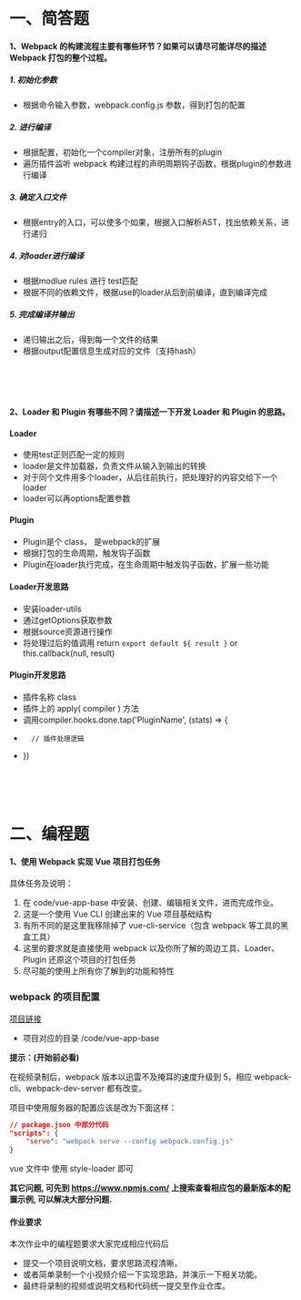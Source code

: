 # 一、简答题

#### 1、Webpack 的构建流程主要有哪些环节？如果可以请尽可能详尽的描述 Webpack 打包的整个过程。
##### 1. 初始化参数
* 根据命令输入参数，webpack.config.js 参数，得到打包的配置
##### 2. 进行编译
* 根据配置，初始化一个compiler对象，注册所有的plugin
* 遍历插件监听 webpack 构建过程的声明周期钩子函数，根据plugin的参数进行编译
##### 3. 确定入口文件
* 根据entry的入口，可以使多个如果，根据入口解析AST，找出依赖关系，进行递归
##### 4. 对loader进行编译
* 根据modlue rules 进行 test匹配
* 根据不同的依赖文件，根据use的loader从后到前编译，直到编译完成
##### 5. 完成编译并输出
* 递归输出之后，得到每一个文件的结果
* 根据output配置信息生成对应的文件（支持hash）
　

　

　

#### 2、Loader 和 Plugin 有哪些不同？请描述一下开发 Loader 和 Plugin 的思路。
#### Loader
* 使用test正则匹配一定的规则
* loader是文件加载器，负责文件从输入到输出的转换
* 对于同个文件用多个loader，从后往前执行，把处理好的内容交给下一个loader
* loader可以再options配置参数
　
#### Plugin
* Plugin是个 class， 是webpack的扩展
* 根据打包的生命周期，触发钩子函数
* Plugin在loader执行完成，在生命周期中触发钩子函数，扩展一些功能

#### Loader开发思路
* 安装loader-utils
* 通过getOptions获取参数
* 根据source资源进行操作
* 将处理过后的值调用 return `export default ${ result }` or this.callback(null, result)

#### Plugin开发思路
* 插件名称 class
* 插件上的 apply( compiler ) 方法
* 调用compiler.hooks.done.tap('PluginName', (stats) => {
*		// 插件处理逻辑
* })

　

　

# 二、编程题

#### 1、使用 Webpack 实现 Vue 项目打包任务

具体任务及说明：

1. 在 code/vue-app-base 中安装、创建、编辑相关文件，进而完成作业。
2. 这是一个使用 Vue CLI 创建出来的 Vue 项目基础结构
3. 有所不同的是这里我移除掉了 vue-cli-service（包含 webpack 等工具的黑盒工具）
4. 这里的要求就是直接使用 webpack 以及你所了解的周边工具、Loader、Plugin 还原这个项目的打包任务
5. 尽可能的使用上所有你了解到的功能和特性

### webpack 的项目配置
[项目链接](https://www.yuque.com/liubiao-ir9t7/bb6560/hzubxr)

* 项目对应的目录 /code/vue-app-base

**提示：(开始前必看)**

在视频录制后，webpack 版本以迅雷不及掩耳的速度升级到 5，相应 webpack-cli、webpack-dev-server 都有改变。

项目中使用服务器的配置应该是改为下面这样：

```json
// package.json 中部分代码
"scripts": {
	"serve": "webpack serve --config webpack.config.js"
}
```

vue 文件中 使用 style-loader 即可

**其它问题, 可先到 https://www.npmjs.com/ 上搜索查看相应包的最新版本的配置示例, 可以解决大部分问题.**



#### 作业要求

本次作业中的编程题要求大家完成相应代码后

- 提交一个项目说明文档，要求思路流程清晰。
- 或者简单录制一个小视频介绍一下实现思路，并演示一下相关功能。
- 最终将录制的视频或说明文档和代码统一提交至作业仓库。